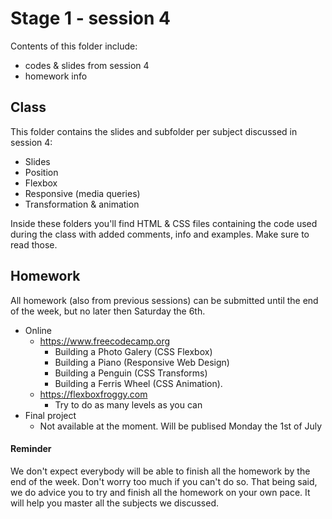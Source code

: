 # Stage 1 - session 4

Contents of this folder include:

- codes & slides from session 4
- homework info

## Class

This folder contains the slides and subfolder per subject discussed in session 4:

- Slides
- Position
- Flexbox
- Responsive (media queries)
- Transformation & animation

Inside these folders you'll find HTML & CSS files containing the code used during the class with added comments, info and examples. Make sure to read those.

## Homework

All homework (also from previous sessions) can be submitted until the end of the week, but no later then Saturday the 6th.

- Online
  - https://www.freecodecamp.org
    - Building a Photo Galery (CSS Flexbox)
    - Building a Piano (Responsive Web Design)
    - Building a Penguin (CSS Transforms)
    - Building a Ferris Wheel (CSS Animation).
  - https://flexboxfroggy.com
    - Try to do as many levels as you can
- Final project
  - Not available at the moment. Will be publised Monday the 1st of July

#### Reminder

We don't expect everybody will be able to finish all the homework by the end of the week. Don't worry too much if you can't do so. That being said, we do advice you to try and finish all the homework on your own pace. It will help you master all the subjects we discussed.
